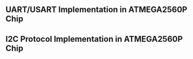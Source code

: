 ## UART/USART Implementation in ATMEGA2560P Chip







## I2C Protocol Implementation in ATMEGA2560P Chip

